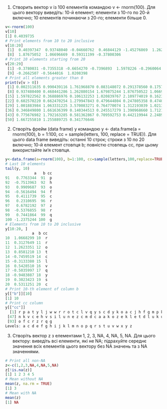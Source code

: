 1. Створить вектор v із 100 елементів командою v <- rnorm(100). Для цього вектору виведіть: 10-й елемент; елементи з 10-го по 20-й включно; 10 елементів починаючи з 20-го; елементи більше 0.
```r
v<-rnorm(100)
v[10]
[1] 0.4039735
# Print elements from 10 to 20 inclusive
v[10:20]
 [1]  0.40397347  0.93748040 -0.04660762  0.46844129 -1.45276869  1.26288015  1.67987524
 [8]  1.87675052  1.06696669  0.59311199 -0.37800306
# Print 10 elements starting from 20
v[20:29]
 [1] -0.3780031 -0.7355318 -0.6654270 -0.7396893  1.5978226 -0.2960064  0.3688870  0.1061323
 [9] -0.2662507 -0.5644016  1.0208398
# Print all elements greater than 0
print(v[v > 0])
 [1] 0.002311635 0.990439116 1.761968870 0.083148072 0.291378560 0.175763107 0.403973467
 [8] 0.937480400 0.468441286 1.262880154 1.679875244 1.876750522 1.066966692 0.593111987
[15] 1.597822562 0.368886976 0.106132253 1.020839767 2.109774019 0.162343535 0.103862524
[22] 0.602570220 0.662470254 1.279947843 0.479644804 0.247805358 0.474077488 0.136228020
[29] 1.001883984 1.063331225 3.570083271 0.764770074 1.312193039 1.021355581 0.032202572
[36] 0.346849800 1.661636399 0.140344513 0.245517279 1.390968660 1.712104813 1.249278987
[43] 0.775676982 1.792163285 0.581362867 0.709592753 0.442119944 2.248948457 2.475645145
[50] 1.667255810 1.255889725 0.341776646
```
2. Створіть фрейм (data frame) y командою y <- data.frame(a = rnorm(100), b = 1:100, cc = sample(letters, 100, replace = TRUE)). Для цього data frame виведіть: останні 10 строк; строки з 10 по 20 включно; 10-й елемент стовпця b; повністю стовпець cc, при цьому використайте ім’я стовпця.
```r
y<-data.frame(a=rnorm(100), b=1:100, cc=sample(letters,100,replace=TRUE))
# Last 10 elements
tail(y, 10)
             a   b cc
91   0.7763344  91  p
92  -0.7513963  92  h
93   0.9909687  93  o
94  -0.5616494  94  f
95   0.4111739  95  c
96   0.2310695  96  r
97   0.6782192  97  z
98  -0.5376855  98  r
99   0.7441864  99  q
100 -1.2375244 100  g
# Elements from 10 to 20 inclusive
y[10:20, ]
            a  b cc
10  1.0668299 10  r
11  0.3127649 11  r
12  1.2623351 12  o
13  0.8581210 13  t
14 -0.7459519 14  c
15 -0.3133380 15  l
16  0.5428510 16  v
17 -0.5035997 17  q
18 -0.9483887 18  y
19  0.3023423 19  s
20  0.5311251 20  c
# Print 10-th element of column b
y[["b"]][10]
[1] 10
# Print cc column
y[["cc"]]
  [1] r p a t y l j w w r r o t c l v q y s c d y k o a c j h f g m p k q y k x e p f a l q c c w
 [47] n k v c e h v s i l u n e z c m d c a a k o z e k l e t d l u k u k g m r h e x p s k a p h
 [93] o f c r z r q g
Levels: a c d e f g h i j k l m n o p q r s t u v w x y z
```

3. Створіть вектор z з елементами 1, 2, 3, NA, 4, NA, 5, NA. Для цього вектору: виведіть всі елементи, які не NA; підрахуйте середнє значення всіх елементів цього вектору без NA значень та з NA значеннями.
```r
# Print all non-NA
z<-c(1,2,3,NA,4,NA,5,NA)
z[!is.na(z)]
[1] 1 2 3 4 5
# Mean without NA
mean(z, na.rm = TRUE)
[1] 3
# Mean with NA
mean(z)
[1] NA
```
